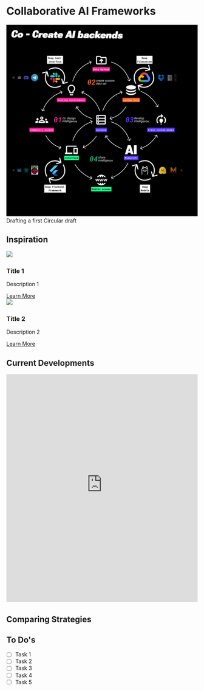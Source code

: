# Collaborative AI Frameworks

![Main Project Image](../docs/images/Thesis/Participtive_AI_Development.png)
Drafting a first Circular draft

## Inspiration

<div class="menubox">
    <div class="content-Tile">
        <img src="path/to/image1.jpg" width="300">
        <h3>Title 1</h3>
        <p>Description 1</p>
        <a href="https://link1.com">Learn More</a>
    </div>
    <div class="content-Tile">
        <img src="path/to/image2.jpg" width="300">
        <h3>Title 2</h3>
        <p>Description 2</p>
        <a href="https://link2.com">Learn More</a>
    </div>
    <!-- Add 6 more content-Tile divs following the same structure -->
</div>

## Current Developments

<iframe 
    src="https://blob-7z6z9.ondigitalocean.app/knowledgebase.html" 
    width="100%" 
    height="600px" 
    frameborder="0"
    allowfullscreen>
</iframe>

## Comparing Strategies

## To Do's

- [ ] Task 1
- [ ] Task 2
- [ ] Task 3
- [ ] Task 4
- [ ] Task 5
